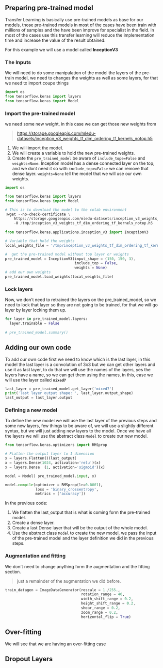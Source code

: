 ## Preparing pre-trained model

Transfer Learning is basically use pre-trained models as base for our models, those pre-trained models in most of the cases have been train with millions of samples and the have been improve for specialist in the field. In most of the cases use this transfer learning will reduce the implementation time and increase the value of the result obtained.

For this example we will use a model called **InceptionV3**

### The Inputs

We will need to do some manipulation of the model the layers of the pre-train model, we need to changes the weights as well as some layers, for that we need to import coupe things

```python
import os
from tensorflow.keras import layers
from tensorflow.keras import Model
```
### Import the pre-trained model
we need some new weight, in this case we can get those new weights from 
> https://storage.googleapis.com/mledu-datasets/inception_v3_weights_tf_dim_ordering_tf_kernels_notop.h5 

1. We will import the model.   
2. We will create a variable to hold the new pre-trained weights.  
3. Create the `pre_trained_model` be aware of `include_tope=False` and `weights=None`. Inception model has a dense connected layer on the top, and we dont need it so with `include_tope=False` we can remove that dense layer. `weights=None` tell the model that we will use our own weights.   

```python
import os

from tensorflow.keras import layers
from tensorflow.keras import Model

# This is to download the model to the colab environment 
!wget --no-check-certificate \
    https://storage.googleapis.com/mledu-datasets/inception_v3_weights_tf_dim_ordering_tf_kernels_notop.h5 \
    -O /tmp/inception_v3_weights_tf_dim_ordering_tf_kernels_notop.h5
  
from tensorflow.keras.applications.inception_v3 import InceptionV3

# Variable that hold the weights
local_weights_file = '/tmp/inception_v3_weights_tf_dim_ordering_tf_kernels_notop.h5'

#  get the pre-trained model without top layer or weights
pre_trained_model = InceptionV3(input_shape = (150, 150, 3), 
                                include_top = False, 
                                weights = None)
# add our own weights
pre_trained_model.load_weights(local_weights_file)
```
### Lock layers

Now, we don't need to retrained the layers on the pre_trained_model, so we need to lock that layer so they are not going to be trained, for that we will go layer by layer locking them up.

```python 
for layer in pre_trained_model.layers:
  layer.trainable = False
  
# pre_trained_model.summary()
```
## Adding our own code

To add our own code first we need to know which is the last layer, in this model the last layer is a convolution of $3x3$ but we can get other layers and use it as last layer, to do that we will use the names of the layers, yes the layers have a name, so we can get them using the names, in this, case we will use the layer called **`mixed7`**

```python
last_layer = pre_trained_model.get_layer('mixed7')
print('last layer output shape: ', last_layer.output_shape)
last_output = last_layer.output
```
### Defining a new model

To define the new model we will use the last layer of the previous steps and some new layers, few things to be aware of, we will use a slightly different syntax, but we will just adding new layers to the model. Once we have all the layers we will use the abstract class `Model` to create our new model.

```python
from tensorflow.keras.optimizers import RMSprop

# Flatten the output layer to 1 dimension
x = layers.Flatten()(last_output)
x = layers.Dense(1024, activation='relu')(x)
x = layers.Dense  (1, activation='sigmoid')(x)           

model = Model( pre_trained_model.input, x) 

model.compile(optimizer = RMSprop(lr=0.0001), 
              loss = 'binary_crossentropy', 
              metrics = ['accuracy'])
```
In the previous code: 

1. We flatten the last_output that is what is coming form the pre-trained model.  
2. Create a dense layer.   
3. Create a last Dense layer that will be the output of the whole model.  
4. Use the abstract class `Model` to create the new model, we pass the input of the pre-trained model and the layer definition we did in the previous steps.  

### Augmentation and fitting

We don't need to change anything form the augmentation and the fitting section.

> just a remainder of the augmentation we did before.
```python
train_datagen = ImageDataGenerator(rescale = 1./255.,
                                   rotation_range = 40,
                                   width_shift_range = 0.2,
                                   height_shift_range = 0.2,
                                   shear_range = 0.2,
                                   zoom_range = 0.2,
                                   horizontal_flip = True)
``` 
## Over-fitting

We will see that we are having an over-fitting case 
## Dropout Layers
